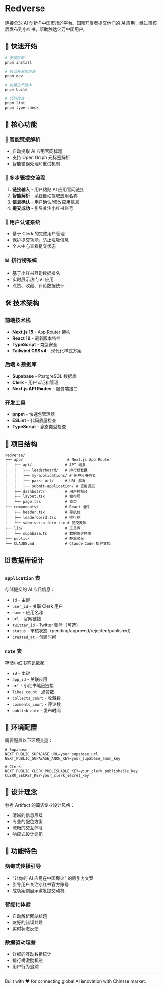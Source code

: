 # Redverse

连接全球 AI 创新与中国市场的平台。国际开发者提交他们的 AI 应用，经过审核后发布到小红书，帮助触达亿万中国用户。

## 🚀 快速开始

```bash
# 安装依赖
pnpm install

# 启动开发服务器
pnpm dev

# 构建生产版本
pnpm build

# 代码检查
pnpm lint
pnpm type-check
```

## 🎯 核心功能

### 🔗 智能链接解析
- 自动提取 AI 应用官网标题
- 支持 Open Graph 元标签解析
- 智能错误处理和重试机制

### 📝 多步骤提交流程
1. **链接输入** - 用户粘贴 AI 应用官网链接
2. **智能解析** - 系统自动提取应用名称
3. **信息确认** - 用户确认/修改应用信息
4. **提交成功** - 引导关注小红书账号

### 👤 用户认证系统
- 基于 Clerk 的完整用户管理
- 保护提交功能，防止垃圾信息
- 个人中心查看提交状态

### 📊 排行榜系统
- 基于小红书互动数据排名
- 实时展示热门 AI 应用
- 点赞、收藏、评论数据统计

## 🛠 技术架构

### 前端技术栈
- **Next.js 15** - App Router 架构
- **React 19** - 最新版本特性
- **TypeScript** - 类型安全
- **Tailwind CSS v4** - 现代化样式方案

### 后端 & 数据库
- **Supabase** - PostgreSQL 数据库
- **Clerk** - 用户认证和管理
- **Next.js API Routes** - 服务端接口

### 开发工具
- **pnpm** - 快速包管理器
- **ESLint** - 代码质量检查
- **TypeScript** - 静态类型检查

## 📁 项目结构

```
redverse/
├── app/                    # Next.js App Router
│   ├── api/               # API 端点
│   │   ├── leaderboard/   # 排行榜数据
│   │   ├── my-applications/ # 用户应用列表
│   │   ├── parse-url/     # URL 解析
│   │   └── submit-application/ # 应用提交
│   ├── dashboard/         # 用户控制台
│   ├── layout.tsx         # 根布局
│   └── page.tsx           # 首页
├── components/            # React 组件
│   ├── header.tsx         # 导航栏
│   ├── leaderboard.tsx    # 排行榜
│   └── submission-form.tsx # 提交表单
├── lib/                   # 工具库
│   └── supabase.ts        # 数据库客户端
├── public/                # 静态资源
└── CLAUDE.md              # Claude Code 指导文档
```

## 🗄 数据库设计

### `application` 表
存储提交的 AI 应用信息：
- `id` - 主键
- `user_id` - 关联 Clerk 用户
- `name` - 应用名称
- `url` - 官网链接
- `twitter_id` - Twitter 账号（可选）
- `status` - 审核状态（pending/approved/rejected/published）
- `created_at` - 创建时间

### `note` 表
存储小红书笔记数据：
- `id` - 主键
- `app_id` - 关联应用
- `url` - 小红书笔记链接
- `likes_count` - 点赞数
- `collects_count` - 收藏数
- `comments_count` - 评论数
- `publish_date` - 发布时间

## 🔧 环境配置

需要配置以下环境变量：

```env
# Supabase
NEXT_PUBLIC_SUPABASE_URL=your_supabase_url
NEXT_PUBLIC_SUPABASE_ANON_KEY=your_supabase_anon_key

# Clerk
NEXT_PUBLIC_CLERK_PUBLISHABLE_KEY=your_clerk_publishable_key
CLERK_SECRET_KEY=your_clerk_secret_key
```

## 🎨 设计理念

参考 Artifact 的简洁专业设计风格：
- 清晰的信息层级
- 专业的配色方案
- 流畅的交互体验
- 响应式设计适配

## 📱 功能特色

### 病毒式传播引导
- "让你的 AI 应用在中国爆火" 的吸引力文案
- 引导用户关注小红书官方账号
- 成功案例展示激发提交动机

### 智能化体验
- 自动解析网站标题
- 友好的错误处理
- 实时状态反馈

### 数据驱动运营
- 详细的互动数据统计
- 排行榜激励机制
- 用户行为追踪

---

Built with ❤️ for connecting global AI innovation with Chinese market.
